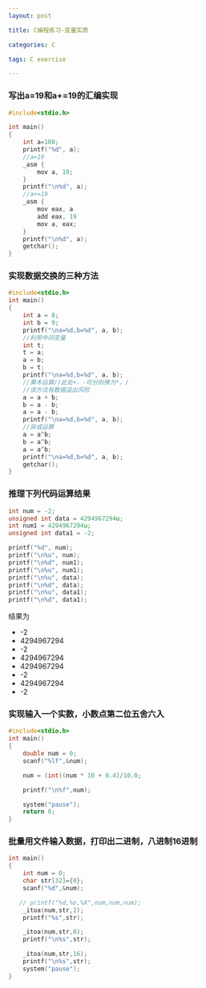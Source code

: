 ```yaml
---
layout: post

title: C编程练习-变量实质

categories: C

tags: C exercise

---
```


### 写出a=19和a+=19的汇编实现

```c
#include<stdio.h>

int main()
{
	int a=100;
	printf("%d", a);
	//a=19
	_asm {
		mov a, 19;
	}
	printf("\n%d", a);
	//a+=19
	_asm {
		mov eax, a
		add eax, 19
		mov a, eax;
	}
	printf("\n%d", a);
	getchar();
}
```

### 实现数据交换的三种方法

````c
#include<stdio.h>
int main()
{
	int a = 8;
	int b = 9;
	printf("\na=%d,b=%d", a, b);
	//利用中间变量
	int t;
	t = a;
	a = b;
	b = t;
	printf("\na=%d,b=%d", a, b);
	//算术运算//此处+，-可分别换为*，/
	//该方法有数据溢出风险
	a = a + b;
	b = a - b;
	a = a - b;
	printf("\na=%d,b=%d", a, b);
	//异或运算
	a = a^b;
	b = a^b;
	a = a^b;
	printf("\na=%d,b=%d", a, b);
	getchar();
}
````

### 推理下列代码运算结果

```c
int num = -2;
unsigned int data = 4294967294u;
int num1 = 4294967294u;		  
unsigned int data1 = -2;

printf("%d", num);
printf("\n%u", num);   
printf("\n%d", num1);
printf("\n%u", num1);  
printf("\n%u", data);  
printf("\n%d", data);
printf("\n%u", data1);	 
printf("\n%d", data1);
```
结果为

+ -2
+ 4294967294
+ -2
+ 4294967294
+ 4294967294
+ -2
+ 4294967294
+ -2


### 实现输入一个实数，小数点第二位五舍六入

```c
#include<stdio.h>
int main()
{
    double num = 0;
    scanf("%lf",&num);

    num = (int)(num * 10 + 0.4)/10.0;

    printf("\n%f",num);

    system("pause");
    return 0;
}
```

### 批量用文件输入数据，打印出二进制，八进制16进制

```c
int main()
{
	int num = 0;
    char str[32]={0};
    scanf("%d",&num);

   // printf("%d,%o,%X",num,num,num);
    _itoa(num,str,2);
    printf("%s",str);

    _itoa(num,str,8);
    printf("\n%s",str);

    _itoa(num,str,16);
    printf("\n%s",str);
    system("pause");
}
```
